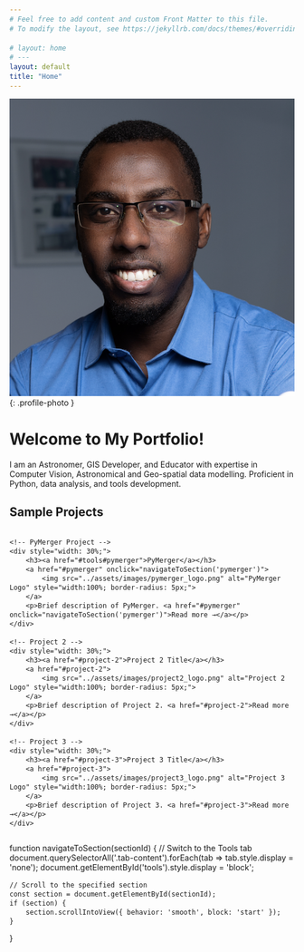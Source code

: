 ```yaml
---
# Feel free to add content and custom Front Matter to this file.
# To modify the layout, see https://jekyllrb.com/docs/themes/#overriding-theme-defaults

# layout: home
# ---
layout: default
title: "Home"
---
```


![My Photo](assets/images/photo.jpg){: .profile-photo }

# Welcome to My Portfolio!

I am an Astronomer, GIS Developer, and Educator with expertise in Computer Vision, Astronomical and Geo-spatial data modelling. Proficient in Python, data analysis, and tools development.








## Sample Projects

<div style="display: flex; justify-content: space-between; gap: 2%;">

    <!-- PyMerger Project -->
    <div style="width: 30%;">
        <h3><a href="#tools#pymerger">PyMerger</a></h3>
        <a href="#pymerger" onclick="navigateToSection('pymerger')">
            <img src="../assets/images/pymerger_logo.png" alt="PyMerger Logo" style="width:100%; border-radius: 5px;">
        </a>
        <p>Brief description of PyMerger. <a href="#pymerger" onclick="navigateToSection('pymerger')">Read more →</a></p>
    </div>

    <!-- Project 2 -->
    <div style="width: 30%;">
        <h3><a href="#project-2">Project 2 Title</a></h3>
        <a href="#project-2">
            <img src="../assets/images/project2_logo.png" alt="Project 2 Logo" style="width:100%; border-radius: 5px;">
        </a>
        <p>Brief description of Project 2. <a href="#project-2">Read more →</a></p>
    </div>

    <!-- Project 3 -->
    <div style="width: 30%;">
        <h3><a href="#project-3">Project 3 Title</a></h3>
        <a href="#project-3">
            <img src="../assets/images/project3_logo.png" alt="Project 3 Logo" style="width:100%; border-radius: 5px;">
        </a>
        <p>Brief description of Project 3. <a href="#project-3">Read more →</a></p>
    </div>

</div>


function navigateToSection(sectionId) {
    // Switch to the Tools tab
    document.querySelectorAll('.tab-content').forEach(tab => tab.style.display = 'none');
    document.getElementById('tools').style.display = 'block';

    // Scroll to the specified section
    const section = document.getElementById(sectionId);
    if (section) {
        section.scrollIntoView({ behavior: 'smooth', block: 'start' });
    }
}


